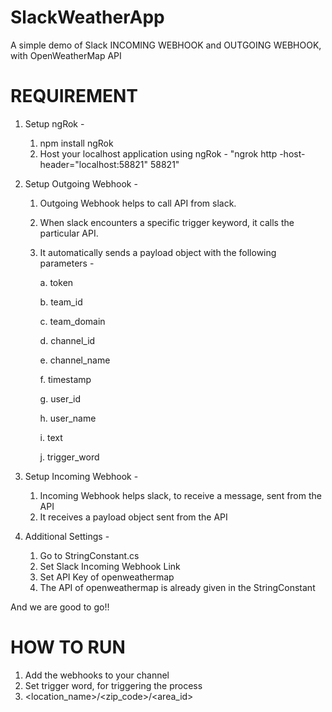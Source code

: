 # SlackWeatherApp

A simple demo of Slack INCOMING WEBHOOK and OUTGOING WEBHOOK, with OpenWeatherMap API

REQUIREMENT
===========
1. Setup ngRok -
	1. npm install ngRok
	2. Host your localhost application using ngRok - "ngrok http -host-header="localhost:58821" 58821"
2. Setup Outgoing Webhook  -
	1. Outgoing Webhook helps to call API from slack. 
	2. When slack encounters a specific trigger keyword, it calls the particular API.
	3. It automatically sends a payload object with the following parameters -
	
		a. token
		
		b. team_id
		
		c. team_domain
		
		d. channel_id
		
		e. channel_name
		
		f. timestamp
		
		g. user_id
		
		h. user_name
		
		i. text
		
		j. trigger_word
		
3. Setup Incoming Webhook  -
	1. Incoming Webhook helps slack, to receive a message, sent from the API
	2. It receives a payload object sent from the API
4. Additional Settings -
	1. Go to StringConstant.cs
	2. Set Slack Incoming Webhook Link
	3. Set API Key of openweathermap
	4. The API of openweathermap is already given in the StringConstant

And we are good to go!!


HOW TO RUN 
==========
1. Add the webhooks to your channel
2. Set trigger word, for triggering the process
3. <trigger> <location_name>/<zip_code>/<area_id>
